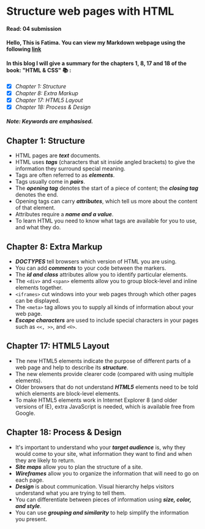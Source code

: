 # Structure web pages with HTML
#### Read: 04 submission 

#### Hello, This is Fatima. You can view my Markdown webpage using the following [link](https://fati-ma.github.io/reading-notes/Read04)

#### In this blog I will give a summary for the chapters 1, 8, 17 and 18 of the book: "HTML & CSS" :books: :

- [x] *Chapter 1: Structure*
- [x] *Chapter 8: Extra Markup*
- [x] *Chapter 17: HTML5 Layout*
- [x] *Chapter 18: Process & Design*

##### Note: Keywords are emphasised.

## Chapter 1: Structure

- HTML pages are ***text*** documents. 
- HTML uses ***tags*** (characters that sit inside angled brackets) to give the information they surround special meaning.
- Tags are often referred to as ***elements***. 
- Tags usually come in ***pairs***. 
- The ***opening tag*** denotes the start of a piece of content; the ***closing tag*** denotes the end.
- Opening tags can carry ***attributes***, which tell us more about the content of that element.
- Attributes require a ***name and a value***. 
- To learn HTML you need to know what tags are available for you to use, and what they do.


 ## Chapter 8: Extra Markup 

- ***DOCTYPES*** tell browsers which version of HTML you are using.
- You can add ***comments*** to your code between the <!-- and --> markers. 
- The ***id and class*** attributes allow you to identify particular elements.
- The ```<div>``` and ```<span>``` elements allow you to group block-level and inline elements together.
- ```<iframes>``` cut windows into your web pages through which other pages can be displayed.
- The ```<meta>``` tag allows you to supply all kinds of information about your web page.
- ***Escape characters*** are used to include special characters in your pages such as `<<, >>`, and `<©>`.


## Chapter 17: HTML5 Layout

- The new HTML5 elements indicate the purpose of different parts of a web page and help to describe its ***structure***.
- The new elements provide clearer code (compared with using multiple <div> elements).
- Older browsers that do not understand ***HTML5*** elements need to be told which elements are block-level elements.
- To make HTML5 elements work in Internet Explorer 8 (and older versions of IE), extra JavaScript is needed, which is available free from Google.


## Chapter 18: Process & Design

- It's important to understand who your ***target audience*** is, why they would come to your site, what information they want to find and when they are likely to return.
- ***Site maps*** allow you to plan the structure of a site. 
- ***Wireframes*** allow you to organize the information that will need to go on each page.
- ***Design*** is about communication. Visual hierarchy helps visitors understand what you are trying to tell them.
- You can differentiate between pieces of information using ***size, color, and style***. 
- You can use ***grouping and similarity*** to help simplify the information you present.
